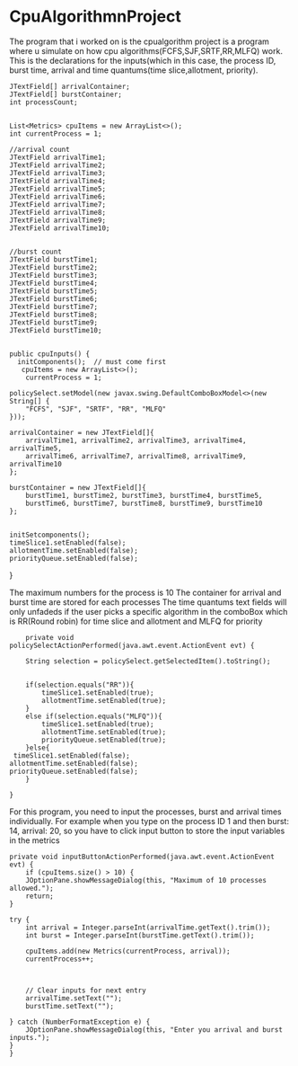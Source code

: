 # CpuAlgorithmnProject
The program that i worked on is the cpualgorithm project is a program where u simulate on how cpu algorithms(FCFS,SJF,SRTF,RR,MLFQ) work.
This is the declarations for the inputs(which in this case, the process ID, burst time, arrival and time quantums(time slice,allotment, priority).

    JTextField[] arrivalContainer;
    JTextField[] burstContainer;
    int processCount;
    
    
    List<Metrics> cpuItems = new ArrayList<>();
    int currentProcess = 1;
    
    //arrival count
    JTextField arrivalTime1;
    JTextField arrivalTime2;
    JTextField arrivalTime3;
    JTextField arrivalTime4;
    JTextField arrivalTime5;
    JTextField arrivalTime6;
    JTextField arrivalTime7;
    JTextField arrivalTime8;
    JTextField arrivalTime9;
    JTextField arrivalTime10;
    
    
    //burst count
    JTextField burstTime1;
    JTextField burstTime2;
    JTextField burstTime3;
    JTextField burstTime4;
    JTextField burstTime5;
    JTextField burstTime6;
    JTextField burstTime7;
    JTextField burstTime8;
    JTextField burstTime9;
    JTextField burstTime10;
    
    
    public cpuInputs() {
      initComponents();  // must come first
       cpuItems = new ArrayList<>();
        currentProcess = 1;
      
    policySelect.setModel(new javax.swing.DefaultComboBoxModel<>(new String[] {
        "FCFS", "SJF", "SRTF", "RR", "MLFQ"
    }));
        
    arrivalContainer = new JTextField[]{
        arrivalTime1, arrivalTime2, arrivalTime3, arrivalTime4, arrivalTime5,
        arrivalTime6, arrivalTime7, arrivalTime8, arrivalTime9, arrivalTime10
    };

    burstContainer = new JTextField[]{
        burstTime1, burstTime2, burstTime3, burstTime4, burstTime5,
        burstTime6, burstTime7, burstTime8, burstTime9, burstTime10
    };

  
    initSetcomponents();
    timeSlice1.setEnabled(false);
    allotmentTime.setEnabled(false);
    priorityQueue.setEnabled(false);
}

The maximum numbers for the process is 10
The container for arrival and burst time are stored for each processes
The time quantums text fields will only unfadeds if the user picks a specific algorithm in the comboBox which is RR(Round robin) for time slice and allotment and MLFQ for priority

        private void policySelectActionPerformed(java.awt.event.ActionEvent evt) {                                             
        
        String selection = policySelect.getSelectedItem().toString();
               

        if(selection.equals("RR")){
            timeSlice1.setEnabled(true);
            allotmentTime.setEnabled(true);
        }
        else if(selection.equals("MLFQ")){
            timeSlice1.setEnabled(true);
            allotmentTime.setEnabled(true);
            priorityQueue.setEnabled(true);
        }else{
     timeSlice1.setEnabled(false);
    allotmentTime.setEnabled(false);
    priorityQueue.setEnabled(false);
        }
      
    }             

For this program, you need to input the processes, burst and arrival times individually. For example when you type on the process ID 1 and then burst: 14, arrival: 20, so you have to click input button to store the input variables in the metrics

    private void inputButtonActionPerformed(java.awt.event.ActionEvent evt) {                                            
        if (cpuItems.size() > 10) {
        JOptionPane.showMessageDialog(this, "Maximum of 10 processes allowed.");
        return;
    }

    try {
        int arrival = Integer.parseInt(arrivalTime.getText().trim());
        int burst = Integer.parseInt(burstTime.getText().trim());

        cpuItems.add(new Metrics(currentProcess, arrival));
        currentProcess++;

       

        // Clear inputs for next entry
        arrivalTime.setText("");
        burstTime.setText("");

    } catch (NumberFormatException e) {
        JOptionPane.showMessageDialog(this, "Enter you arrival and burst inputs.");
    }
    }              

